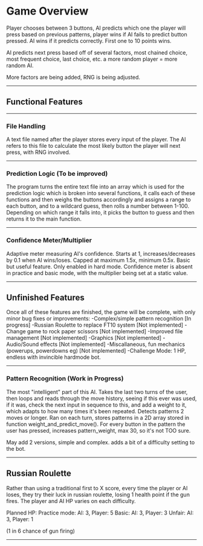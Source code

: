 # Game Overview

Player chooses between 3 buttons, AI predicts which one the player will press based on previous patterns, player wins if AI fails to predict button pressed. AI wins if it predicts correctly. First one to 10 points wins.

AI predicts next press based off of several factors, most chained choice, most frequent choice, last choice, etc. a more random player = more random AI.

More factors are being added, RNG is being adjusted.

---

## Functional Features

---

### File Handling

A text file named after the player stores every input of the player. The AI refers to this file to calculate the most likely button the player will next press, with RNG involved.

---

### Prediction Logic (To be improved)

The program turns the entire text file into an array which is used for the prediction logic which is broken into several functions, it calls each of these functions and then weighs the buttons accordingly and assigns a range to each button, and to a wildcard guess, then rolls a number between 1-100. Depending on which range it falls into, it picks the button to guess and then returns it to the main function.

---

### Confidence Meter/Multiplier

Adaptive meter measuring AI's confidence. Starts at 1, increases/decreases by 0.1 when AI wins/loses. Capped at maximum 1.5x, minimum 0.5x. Basic but useful feature. Only enabled in hard mode. Confidence meter is absent in practice and basic mode, with the multiplier being set at a static value.

---

## Unfinished Features

Once all of these features are finished, the game will be complete, with only minor bug fixes or improvements:
-Complex/simple pattern recognition [In progress]
-Russian Roulette to replace FT10 system [Not implemented]
-Change game to rock paper scissors [Not implemented]
-Improved file management [Not implemented]
-Graphics [Not implemented]
-Audio/Sound effects [Not implemented]
-Miscallaneous, fun mechanics (powerups, powerdowns eg) [Not implemented]
-Challenge Mode: 1 HP, endless with invincible hardmode bot.

---

### Pattern Recognition (Work in Progress)

The most "intelligent" part of this AI. Takes the last two turns of the user, then loops and reads through the move history, seeing if this ever was used, if it was, check the next input in sequence to this, and add a weight to it, which adapts to how many times it's been repeated. Detects patterns 2 moves or longer. Ran on each turn, stores patterns in a 2D array stored in function weight_and_predict_move(). For every button in the pattern the user has pressed, increases pattern_weight, max 30, so it's not TOO sure.

May add 2 versions, simple and complex. adds a bit of a difficulty setting to the bot.

---

## Russian Roulette

Rather than using a traditional first to X score, every time the player or AI loses, they try their luck in russian roulette, losing 1 health point if the gun fires. The player and AI HP varies on each difficulty.

Planned HP:
Practice mode: AI: 3, Player: 5
Basic: AI: 3, Player: 3
Unfair: AI: 3, Player: 1

(1 in 6 chance of gun firing)

---